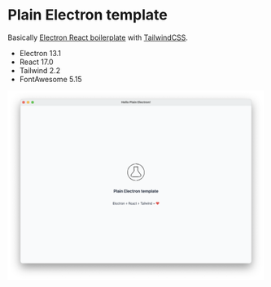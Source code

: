 # Plain Electron template

Basically [Electron React boilerplate][1] with [TailwindCSS][2].

- Electron 13.1
- React 17.0
- Tailwind 2.2
- FontAwesome 5.15

![demo](.erb/img/demo.png)

[1]: https://github.com/electron-react-boilerplate/electron-react-boilerplate
[2]: https://github.com/tailwindlabs/tailwindcss
